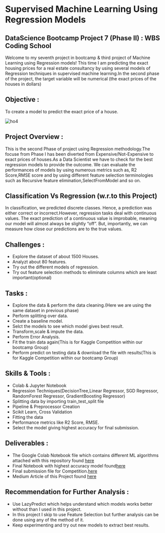 # Supervised Machine Learning Using Regression Models

## DataScience Bootcamp Project 7 (Phase II) : WBS Coding School
Welcome to my seventh project in bootcamp & third project of Machine Learning using Regression models! This time I am predicting the exact housing prices for a real estate consultancy by using several models of Regression techniques in supervised machine learning.In the second phase of the project, the target variable will be numerical (the exact prices of the houses in dollars)

## Objective :
To create a model to predict the exact price of a house.

![ho4](https://github.com/PriyankaSPawar/Data-Science-Supervised_Machine_Learning-Regression_Prediction_of_Exact_Housing_Prices/assets/168557945/9fae50bf-58cc-43af-afbe-f19dce01ce00)


## Project Overview :
This is the second Phase of project using Regression methodology.The focuse from Phase I has been diverted from Expensive/Not-Expensive to exact prices of houses.As a Data Scientist we have to check for the best regression models to provide the outcome. We can evaluate the performances of models by using numerous metrics such as, R2 Score,RMSE score and by using different feature selection terminologies such as Recursive feature elimination,SelectFromModel and so on.

## Classification Vs Regression (w.r.to this Project)
In classification, we predicted discrete classes. Hence, a prediction was either correct or incorrect.However, regression tasks deal with continuous values. The exact prediction of a continuous value is improbable, meaning our model will almost always be slightly “off”. But, importantly, we can measure how close our predictions are to the true values.

## Challenges :
- Explore the dataset of about 1500 Houses.
- Analyzt about 80 features.
- Try out the different models of regression.
- Try out feature selection methods to eliminate columns which are least important(optional)

## Tasks :
- Explore the data & perform the data cleaning.(Here we are using the same dataset in previous phase)
- Perform splitting over data.
- Create a baseline model.
- Selct the models to see which model gives best result.
- Transform,scale & impute the data.
- Perform Error Analysis.
- Fit the train data again(This is for Kaggle Competition within our bootcamp Group)
- Perform predict on testing data & download the file with results(This is for Kaggle Competition within our bootcamp Group)

## Skills & Tools :
- Colab & Jupyter Notebook
- Regression Techniques(DecisionTree,Linear Regressor, SGD Regressor, RandomForest Regressor, GradientBoosting Regressor)
- Splitting data by importing train_test_split file
- Pipeline & Preprocessor Creation
- Scikit Learn, Cross Validation
- Fitting the data
- Performance metrics like R2 Score, RMSE.
- Select the model giving highest accuracy for final submission.

## Deliverables : 
- The Google Colab Notebook file which contains different ML algorithms attached with this repository found [here](https://github.com/PriyankaSPawar/Data-Science-Supervised_Machine_Learning-Regression_Prediction_of_Exact_Housing_Prices/blob/main/I_Housing_Prices_Model_Using_Regression_Techniques.ipynb)
- Final Notebook with highest accuracy model found[here](https://github.com/PriyankaSPawar/Data-Science-Supervised_Machine_Learning-Regression_Prediction_of_Exact_Housing_Prices/blob/main/Final_Housing_Prices_Regressor_Model_for_Competition.ipynb)
- Final submission file for Competition.[here](https://github.com/PriyankaSPawar/Data-Science-Supervised_Machine_Learning-Regression_Prediction_of_Exact_Housing_Prices/blob/main/Competition_submission_file_priyanka_gradient.csv)
- Medium Article of this Project found [here]()

## Recommendation for Further Analysis :
- Use LazyPredict which helps understand which models works better without than I used in this project.
- In this project I skip to use Feature Selection but further analysis can be done using any of the method of it.
- Keep experimenting and try out new models to extract best results.

